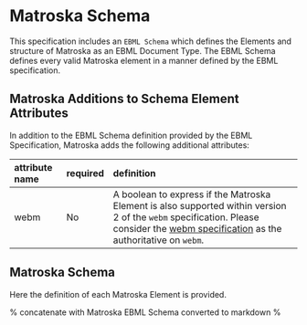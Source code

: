 
# Matroska Schema

This specification includes an `EBML Schema` which defines the Elements and structure of Matroska as an EBML Document Type. The EBML Schema defines every valid Matroska element in a manner defined by the EBML specification.

## Matroska Additions to Schema Element Attributes

In addition to the EBML Schema definition provided by the EBML Specification, Matroska adds the following additional attributes:

| attribute name | required | definition |
|:---------------|:---------|:-----------|
| webm           | No       | A boolean to express if the Matroska Element is also supported within version 2 of the `webm` specification. Please consider the [webm specification](http://www.webmproject.org/docs/container/) as the authoritative on `webm`. |

## Matroska Schema

Here the definition of each Matroska Element is provided.

% concatenate with Matroska EBML Schema converted to markdown %
